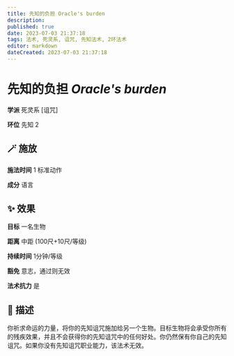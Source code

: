 ```yaml
---
title: 先知的负担 Oracle's burden
description: 
published: true
date: 2023-07-03 21:37:18
tags: 法术, 死灵系, 诅咒, 先知法术, 2环法术
editor: markdown
dateCreated: 2023-07-03 21:37:18
---
```


# **先知的负担** *Oracle's burden*

**学派** 死灵系 \[诅咒\] 

**环位** 先知 2

## 🪄 施放

**施法时间** 1 标准动作

**成分** 语言

## ✨ 效果 

**目标** 一名生物 

**距离** 中距 (100尺+10尺/等级)  

**持续时间** 1分钟/等级 

**豁免** 意志，通过则无效

**法术抗力** 是

## 📖 描述

你祈求命运的力量，将你的先知诅咒施加给另一个生物。目标生物将会承受你所有的残疾效果，并且不会获得你的先知诅咒中的任何好处。你仍然保有你自己的先知诅咒。如果你没有先知诅咒职业能力，该法术无效。
    